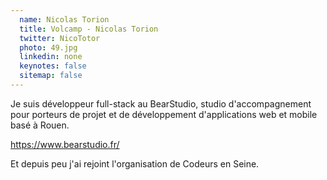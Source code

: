 ```yaml
---
  name: Nicolas Torion
  title: Volcamp - Nicolas Torion
  twitter: NicoTotor
  photo: 49.jpg
  linkedin: none
  keynotes: false
  sitemap: false
---
```

Je suis développeur full-stack au BearStudio, studio d'accompagnement pour porteurs de projet et de développement d'applications web et mobile basé à Rouen.

https://www.bearstudio.fr/

Et depuis peu j'ai rejoint l'organisation de Codeurs en Seine.
